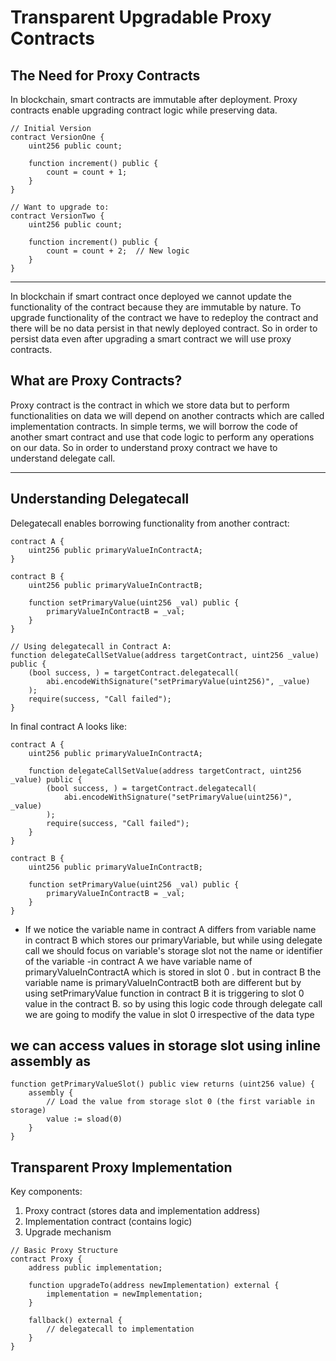
# Transparent Upgradable Proxy Contracts

## The Need for Proxy Contracts

In blockchain, smart contracts are immutable after deployment. Proxy contracts enable upgrading contract logic while preserving data.

```solidity
// Initial Version
contract VersionOne {
    uint256 public count;
    
    function increment() public {
        count = count + 1;
    }
}

// Want to upgrade to:
contract VersionTwo {
    uint256 public count;
    
    function increment() public {
        count = count + 2;  // New logic
    }
}
```

---

In blockchain if smart contract once deployed we cannot update the functionality of the contract because they are immutable by nature. To upgrade functionality of the contract we have to redeploy the contract and there will be no data persist in that newly deployed contract. So in order to persist data even after upgrading a smart contract we will use proxy contracts.

## What are Proxy Contracts?

Proxy contract is the contract in which we store data but to perform functionalities on data we will depend on another contracts which are called implementation contracts. In simple terms, we will borrow the code of another smart contract and use that code logic to perform any operations on our data. So in order to understand proxy contract we have to understand delegate call.

---


## Understanding Delegatecall

Delegatecall enables borrowing functionality from another contract:

```solidity
contract A {
    uint256 public primaryValueInContractA;
}

contract B {
    uint256 public primaryValueInContractB;
    
    function setPrimaryValue(uint256 _val) public {
        primaryValueInContractB = _val;
    }
}

// Using delegatecall in Contract A:
function delegateCallSetValue(address targetContract, uint256 _value) public {
    (bool success, ) = targetContract.delegatecall(
        abi.encodeWithSignature("setPrimaryValue(uint256)", _value)
    );
    require(success, "Call failed");
}
```

In final contract A looks like:
```solidity
contract A {
    uint256 public primaryValueInContractA;

    function delegateCallSetValue(address targetContract, uint256 _value) public {
        (bool success, ) = targetContract.delegatecall(
            abi.encodeWithSignature("setPrimaryValue(uint256)", _value)
        );
        require(success, "Call failed");
    }
}

contract B {
    uint256 public primaryValueInContractB;
    
    function setPrimaryValue(uint256 _val) public {
        primaryValueInContractB = _val;
    }
}

```

- If we notice the variable name in contract A differs from variable name in contract B which stores our primaryVariable, but while using delegate call we should focus on variable's storage slot not the name or identifier of the variable
-in contract A we have variable name of primaryValueInContractA which is stored in slot 0 . but in contract B the variable name is primaryValueInContractB both are different but by using setPrimaryValue function in contract B it is triggering to slot 0 value in the contract B. so by using this logic code through delegate call we are going to modify the value in slot 0 irrespective of the data type 

## we can access  values in storage slot using inline assembly as 
```solidity
function getPrimaryValueSlot() public view returns (uint256 value) {
    assembly {
        // Load the value from storage slot 0 (the first variable in storage)
        value := sload(0)
    }
}
```  




## Transparent Proxy Implementation

Key components:
1. Proxy contract (stores data and implementation address)
2. Implementation contract (contains logic)
3. Upgrade mechanism

```solidity
// Basic Proxy Structure
contract Proxy {
    address public implementation;
    
    function upgradeTo(address newImplementation) external {
        implementation = newImplementation;
    }
    
    fallback() external {
        // delegatecall to implementation
    }
}
```
```